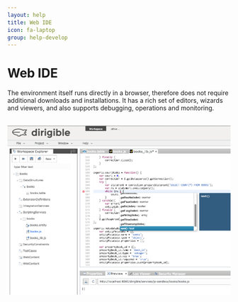 ```yaml
---
layout: help
title: Web IDE
icon: fa-laptop
group: help-develop
---
```


Web IDE
===

The environment itself runs directly in a browser, therefore does not require additional downloads and installations. It has a rich set of editors, wizards and viewers, and also supports debugging, operations and monitoring.


<br>
	<img class="img-responsive" src="/img/posts/injected_api_in_orion.png"/>
<br>